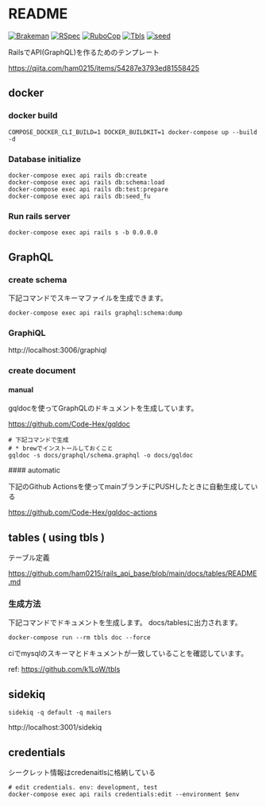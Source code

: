 # README

[![Brakeman](https://github.com/ham0215/rails_api_base/actions/workflows/brakeman.yml/badge.svg?branch=main)](https://github.com/ham0215/rails_api_base/actions/workflows/brakeman.yml)
[![RSpec](https://github.com/ham0215/rails_api_base/actions/workflows/rspec.yml/badge.svg?branch=main)](https://github.com/ham0215/rails_api_base/actions/workflows/rspec.yml)
[![RuboCop](https://github.com/ham0215/rails_api_base/actions/workflows/rubocop.yml/badge.svg?branch=main)](https://github.com/ham0215/rails_api_base/actions/workflows/rubocop.yml)
[![Tbls](https://github.com/ham0215/rails_api_base/actions/workflows/tbls.yml/badge.svg?branch=main)](https://github.com/ham0215/rails_api_base/actions/workflows/tbls.yml)
[![seed](https://github.com/ham0215/rails_api_base/actions/workflows/seed.yml/badge.svg?branch=feature%2Frspec)](https://github.com/ham0215/rails_api_base/actions/workflows/seed.yml)

RailsでAPI(GraphQL)を作るためのテンプレート

https://qiita.com/ham0215/items/54287e3793ed81558425

## docker

### docker build

```console
COMPOSE_DOCKER_CLI_BUILD=1 DOCKER_BUILDKIT=1 docker-compose up --build -d
```

### Database initialize

```console
docker-compose exec api rails db:create
docker-compose exec api rails db:schema:load
docker-compose exec api rails db:test:prepare
docker-compose exec api rails db:seed_fu
```

### Run rails server

```console
docker-compose exec api rails s -b 0.0.0.0
```

## GraphQL

### create schema

下記コマンドでスキーマファイルを生成できます。

```console
docker-compose exec api rails graphql:schema:dump
```

### GraphiQL

http://localhost:3006/graphiql

### create document

#### manual

gqldocを使ってGraphQLのドキュメントを生成しています。

https://github.com/Code-Hex/gqldoc

```console
# 下記コマンドで生成
# * brewでインストールしておくこと
gqldoc -s docs/graphql/schema.graphql -o docs/gqldoc
```

#### automatic

下記のGithub Actionsを使ってmainブランチにPUSHしたときに自動生成している

https://github.com/Code-Hex/gqldoc-actions

## tables ( using tbls )

テーブル定義

https://github.com/ham0215/rails_api_base/blob/main/docs/tables/README.md

### 生成方法

下記コマンドでドキュメントを生成します。
docs/tablesに出力されます。

```
docker-compose run --rm tbls doc --force
```

ciでmysqlのスキーマとドキュメントが一致していることを確認しています。

ref: https://github.com/k1LoW/tbls

## sidekiq

```console
sidekiq -q default -q mailers
```

http://localhost:3001/sidekiq

## credentials

シークレット情報はcredenaitlsに格納している

```console
# edit credentials. env: development, test
docker-compose exec api rails credentials:edit --environment $env
```

